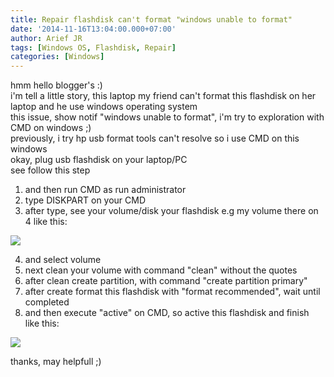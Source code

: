 ```yaml
---
title: Repair flashdisk can't format "windows unable to format"
date: '2014-11-16T13:04:00.000+07:00'
author: Arief JR
tags: [Windows OS, Flashdisk, Repair]
categories: [Windows]
---
```


hmm hello blogger's :)  
i'm tell a little story, this laptop my friend can't format this flashdisk on her laptop and he use windows operating system  
this issue, show notif "windows unable to format", i'm try to exploration with CMD on windows ;)  
previously, i try hp usb format tools can't resolve so i use CMD on this windows  
okay, plug usb flashdisk on your laptop/PC  
see follow this step  

1. and then run CMD as run administrator  
2. type DISKPART on your CMD  
3. after type, see your volume/disk your flashdisk e.g my volume there on 4 like this:  

![](http://1.bp.blogspot.com/-2OOYlLajIMo/VGg8FanDx3I/AAAAAAAAB5Q/Dxh7cogj1IE/s1600/Untitled4.png)

  
4. and select volume  
5. next clean your volume with command "clean" without the quotes  
6. after clean create partition, with command "create partition primary"  
7. after create format this flashdisk with "format recommended", wait until completed  
8. and then execute "active" on CMD, so active this flashdisk and finish  
like this:  

![](http://3.bp.blogspot.com/-5icp5LBA4YQ/VGg-DKK1n1I/AAAAAAAAB5c/6nEzChTrmMI/s1600/Untitled2.png)

  
thanks, may helpfull ;)